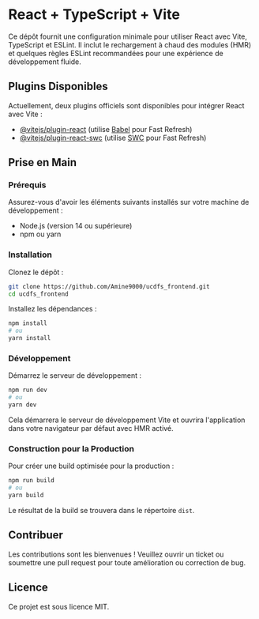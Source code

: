 # React + TypeScript + Vite

Ce dépôt fournit une configuration minimale pour utiliser React avec Vite, TypeScript et ESLint. Il inclut le rechargement à chaud des modules (HMR) et quelques règles ESLint recommandées pour une expérience de développement fluide.

## Plugins Disponibles

Actuellement, deux plugins officiels sont disponibles pour intégrer React avec Vite :

- [@vitejs/plugin-react](https://github.com/vitejs/vite-plugin-react/blob/main/packages/plugin-react/README.md) (utilise [Babel](https://babeljs.io/) pour Fast Refresh)
- [@vitejs/plugin-react-swc](https://github.com/vitejs/vite-plugin-react-swc) (utilise [SWC](https://swc.rs/) pour Fast Refresh)

## Prise en Main

### Prérequis

Assurez-vous d'avoir les éléments suivants installés sur votre machine de développement :

- Node.js (version 14 ou supérieure)
- npm ou yarn

### Installation

Clonez le dépôt :

```bash
git clone https://github.com/Amine9000/ucdfs_frontend.git
cd ucdfs_frontend
```

Installez les dépendances :

```bash
npm install
# ou
yarn install
```

### Développement

Démarrez le serveur de développement :

```bash
npm run dev
# ou
yarn dev
```

Cela démarrera le serveur de développement Vite et ouvrira l'application dans votre navigateur par défaut avec HMR activé.

### Construction pour la Production

Pour créer une build optimisée pour la production :

```bash
npm run build
# ou
yarn build
```

Le résultat de la build se trouvera dans le répertoire `dist`.

## Contribuer

Les contributions sont les bienvenues ! Veuillez ouvrir un ticket ou soumettre une pull request pour toute amélioration ou correction de bug.

## Licence

Ce projet est sous licence MIT.
